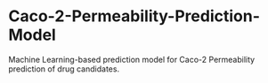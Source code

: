 # Caco-2-Permeability-Prediction-Model
Machine Learning-based prediction model for Caco-2 Permeability prediction of drug candidates. 

